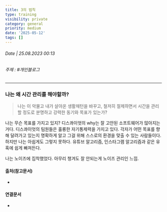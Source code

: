 ```yaml
---
title: 3의 법칙
type: training
visibility: private
category: general
priority: medium
date: '2025-05-12'
tags: []
---
```

###### Date | 25.08.2023 00:13
###### 주제 : #개인블로그 
---
### 나는 왜 시간 관리를 해야할까?
> 나는 이 악물고 내가 살아온 생활채턴을 바꾸고, 철저히 절제하면서 시간을 관리할 정도로 분명하고 강력한 동기와 목표가 있는가?

나는 무슨 목표를 가지고 있지? 
디스콰이엇의 why는 잘 고안된 소프트웨어가 많아지는거다.
디스콰이엇의 팀원들은 훌륭한 자기통제력을 가지고 있다. 각자가 어떤 목표를 향해 달려가고 있는지 명확하게 알고 그걸 위해 스스로의 환경을 맞출 수 있는 사람들이다. 
하지만 나는 아쉽게도 그렇지 못하다.
유튜브 알고리즘, 인스타그램 알고리즘과 같은 유혹에 쉽게 빠져든다.

나는 노이즈에 집착했었다. 아무리 챙겨도 잘 안되는게 노이즈 관리인 느낌.













#### 출처(참고문서)
-  

#### 연결문서
- 

